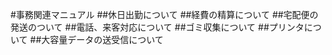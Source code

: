 #事務関連マニュアル
##休日出勤について
##経費の精算について
##宅配便の発送のついて
##電話、来客対応について
##ゴミ収集について
##プリンタについて
##大容量データの送受信について
